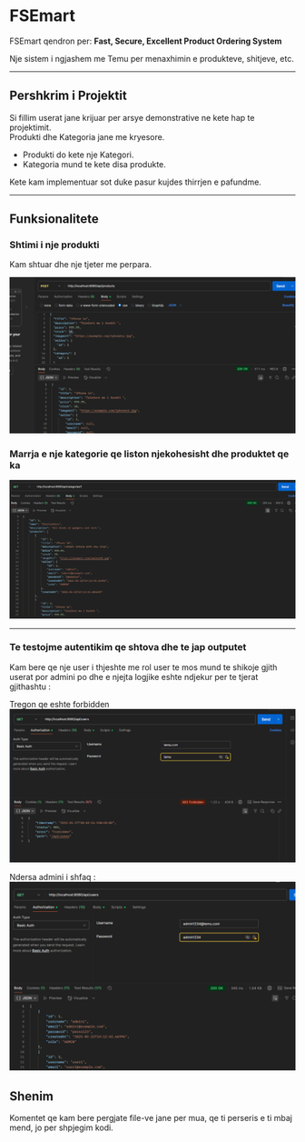 # FSEmart

FSEmart qendron per: **Fast, Secure, Excellent Product Ordering System**

Nje sistem i ngjashem me Temu per menaxhimin e produkteve, shitjeve, etc.

---

## Pershkrim i Projektit

Si fillim userat jane krijuar per arsye demonstrative ne kete hap te projektimit.  
Produkti dhe Kategoria jane me kryesore.

- Produkti do kete nje Kategori.
- Kategoria mund te kete disa produkte.

Kete kam implementuar sot duke pasur kujdes thirrjen e pafundme.

---

## Funksionalitete

### Shtimi i nje produkti

Kam shtuar dhe nje tjeter me perpara.

![img.png](fsemart/src/main/resources/img.png)

### Marrja e nje kategorie qe liston njekohesisht dhe produktet qe ka

![img_1.png](fsemart/src/main/resources/img_1.png)

---


### Te testojme autentikim qe shtova dhe te jap outputet 

Kam bere qe nje user i thjeshte me rol user te mos mund te shikoje gjith userat por admini po dhe e njejta logjike eshte
ndjekur per te tjerat gjithashtu : 

Tregon qe eshte forbidden 
![img.png](img.png) 

Ndersa admini i shfaq  : 
![img_1.png](img_1.png)


## Shenim

Komentet qe kam bere pergjate file-ve jane per mua, qe ti perseris e ti mbaj mend, jo per shpjegim kodi.

